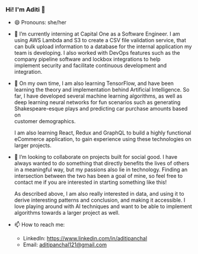 ### Hi! I'm Aditi 👋

<!--
**aditipanchal121/aditipanchal121** is a ✨ _special_ ✨ repository because its `README.md` (this file) appears on your GitHub profile.
-->

- 😄 Pronouns: she/her

- 🔭 I’m currently interning at Capital One as a Software Engineer. I am using AWS Lambda and S3 to create a CSV file validation service, that can bulk upload information to a          database for the internal application my team is developing. I also worked with DevOps features such as the company pipeline software and lockbox integrations to help        
     implement security and facilitate continuous development and integration. 

- 🌱 On my own time, I am also learning TensorFlow, and have been learning the theory and implementation behind Artificial Intelligence. So far, I have developed several machine 
     learning algorithms, as well as deep learning neural networks for fun scenarios such as generating Shakespeare-esque plays and predicting car purchase amounts based on  
     customer demographics. 
     
     I am also learning React, Redux and GraphQL to build a highly functional eCommerce application, to gain experience using these technologies on larger projects.
     
- 👯 I’m looking to collaborate on projects built for social good. I have always wanted to do something that directly benefits the lives of others in a meaningful way, but my 
     passions also lie in technology. Finding an intersection between the two has been a goal of mine, so feel free to contact me if you are interested in starting something like 
     this!

     As described above, I am also really interested in data, and using it to derive interesting patterns and conclusion, and making it accessible. I love playing around with AI 
     techniques and want to be able to implement algorithms towards a larger project as well.

- 📫 How to reach me: 
     - LinkedIn: https://www.linkedin.com/in/aditipanchal
     - Email: aditipanchal121@gmail.com


